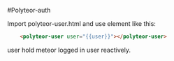 #Polyteor-auth

Import polyteor-user.html and use <polyteor-user> element like this:


```html
    <polyteor-user user="{{user}}"></polyteor-user>
```
user hold meteor logged in user reactively.